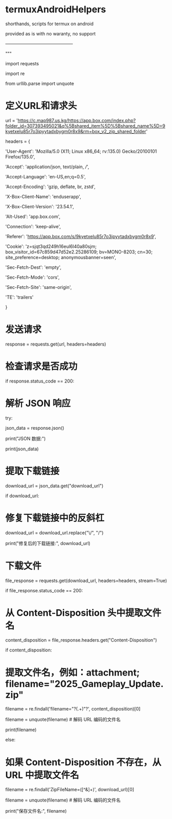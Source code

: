 # termuxAndroidHelpers

shorthands, scripts for termux on android


provided as is with no waranty, no support

———————————————


"""

import requests

import re

from urllib.parse import unquote


# 定义URL和请求头

url = 'https://c.map987.us.kg/https://app.box.com/index.php?folder_id=307393495021&q%5Bshared_item%5D%5Bshared_name%5D=9kyetxelu85r7o3ipyytadxbygm0r8x9&rm=box_v2_zip_shared_folder'

headers = {

'User-Agent': 'Mozilla/5.0 (X11; Linux x86_64; rv:135.0) Gecko/20100101 Firefox/135.0',

'Accept': 'application/json, text/plain, */*',

'Accept-Language': 'en-US,en;q=0.5',

'Accept-Encoding': 'gzip, deflate, br, zstd',

'X-Box-Client-Name': 'enduserapp',

'X-Box-Client-Version': '23.54.1',

'Alt-Used': 'app.box.com',

'Connection': 'keep-alive',

'Referer': 'https://app.box.com/s/9kyetxelu85r7o3ipyytadxbygm0r8x9',

'Cookie': 'z=sjqt3qd249h16eul6l40a80sjm; box_visitor_id=67c859d47d52e2.25286109; bv=MONO-8203; cn=30; site_preference=desktop; anonymousbanner=seen',

'Sec-Fetch-Dest': 'empty',

'Sec-Fetch-Mode': 'cors',

'Sec-Fetch-Site': 'same-origin',

'TE': 'trailers'

}


# 发送请求

response = requests.get(url, headers=headers)


# 检查请求是否成功

if response.status_code == 200:

# 解析 JSON 响应

try:

json_data = response.json()

print("JSON 数据:")

print(json_data)


# 提取下载链接

download_url = json_data.get("download_url")

if download_url:

# 修复下载链接中的反斜杠

download_url = download_url.replace("\\/", "/")

print("修复后的下载链接:", download_url)


# 下载文件

file_response = requests.get(download_url, headers=headers, stream=True)

if file_response.status_code == 200:

# 从 Content-Disposition 头中提取文件名

content_disposition = file_response.headers.get("Content-Disposition")

if content_disposition:

# 提取文件名，例如：attachment; filename="2025_Gameplay_Update.zip"

filename = re.findall('filename="?(.+)"?', content_disposition)[0]

filename = unquote(filename) # 解码 URL 编码的文件名

print(filename)

else:

# 如果 Content-Disposition 不存在，从 URL 中提取文件名

filename = re.findall('ZipFileName=([^&]+)', download_url)[0]

filename = unquote(filename) # 解码 URL 编码的文件名


print("保存文件名:", filename)



